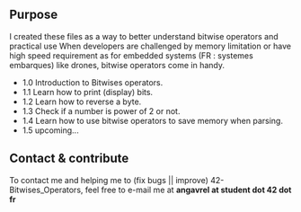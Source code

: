 ## Purpose
I created these files as a way to better understand bitwise operators and practical use
When developers are challenged by memory limitation or have high speed requirement as for
embedded systems (FR : systemes embarques) like drones, bitwise operators come in handy.

* 1.0 Introduction to Bitwises operators.
* 1.1 Learn how to print (display) bits.
* 1.2 Learn how to reverse a byte.
* 1.3 Check if a number is power of 2 or not.
* 1.4 Learn how to use bitwise operators to save memory when parsing.
* 1.5 upcoming...

## Contact & contribute
To contact me and helping me to (fix bugs || improve) 42-Bitwises_Operators, feel free to e-mail me at **angavrel at student dot 42 dot fr**